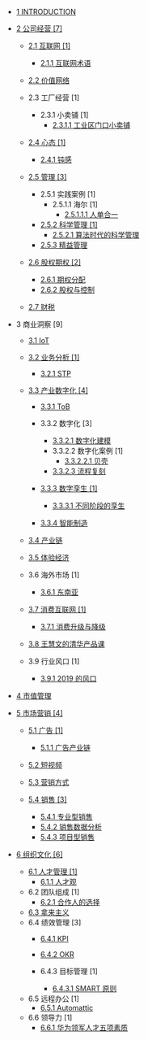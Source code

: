   - [1 INTRODUCTION](/INTRODUCTION.md)
  - [2 公司经营 [7]](/公司经营/README.md)
    - [2.1 互联网 [1]](/公司经营/互联网/README.md)
      - [2.1.1 互联网术语](/公司经营/互联网/互联网术语.md)
    - [2.2 价值网络](/公司经营/价值网络/README.md)
      
    - 2.3 工厂经营 [1]
      - 2.3.1 小卖铺 [1]
        - [2.3.1.1 工业区门口小卖铺](/公司经营/工厂经营/小卖铺/工业区门口小卖铺.md)
    - [2.4 心态 [1]](/公司经营/心态/README.md)
      - [2.4.1 钝感](/公司经营/心态/钝感.md)
    - [2.5 管理 [3]](/公司经营/管理/README.md)
      - 2.5.1 实践案例 [1]
        - 2.5.1.1 海尔 [1]
          - [2.5.1.1.1 人单合一](/公司经营/管理/实践案例/海尔/人单合一.md)
      - [2.5.2 科学管理 [1]](/公司经营/管理/科学管理/README.md)
        - [2.5.2.1 算法时代的科学管理](/公司经营/管理/科学管理/算法时代的科学管理.md)
      - [2.5.3 精益管理](/公司经营/管理/精益管理/README.md)
        
    - [2.6 股权期权 [2]](/公司经营/股权期权/README.md)
      - [2.6.1 期权分配](/公司经营/股权期权/期权分配.md)
      - [2.6.2 股权与控制](/公司经营/股权期权/股权与控制/README.md)
        
    - [2.7 财税](/公司经营/财税/README.md)
      
  - 3 商业洞察 [9]
    - [3.1 IoT](/商业洞察/IoT.md)
    - [3.2 业务分析 [1]](/商业洞察/业务分析/README.md)
      - [3.2.1 STP](/商业洞察/业务分析/STP/README.md)
        
    - [3.3 产业数字化 [4]](/商业洞察/产业数字化/README.md)
      - [3.3.1 ToB](/商业洞察/产业数字化/ToB/README.md)
        
      - 3.3.2 数字化 [3]
        - [3.3.2.1 数字化建模](/商业洞察/产业数字化/数字化/数字化建模.md)
        - 3.3.2.2 数字化案例 [1]
          - [3.3.2.2.1 贝壳](/商业洞察/产业数字化/数字化/数字化案例/贝壳.md)
        - [3.3.2.3 流程复刻](/商业洞察/产业数字化/数字化/流程复刻.md)
      - [3.3.3 数字孪生 [1]](/商业洞察/产业数字化/数字孪生/README.md)
        - [3.3.3.1 不同阶段的孪生](/商业洞察/产业数字化/数字孪生/不同阶段的孪生.md)
      - [3.3.4 智能制造](/商业洞察/产业数字化/智能制造/README.md)
        
    - [3.4 产业链](/商业洞察/产业链.md)
    - [3.5 体验经济](/商业洞察/体验经济/README.md)
      
    - 3.6 海外市场 [1]
      - [3.6.1 东南亚](/商业洞察/海外市场/东南亚.md)
    - [3.7 消费互联网 [1]](/商业洞察/消费互联网/README.md)
      - [3.7.1 消费升级与降级](/商业洞察/消费互联网/消费升级与降级/README.md)
        
    - [3.8 王慧文的清华产品课](/商业洞察/王慧文的清华产品课.md)
    - 3.9 行业风口 [1]
      - [3.9.1 2019 的风口](/商业洞察/行业风口/2019%20的风口.md)
  - [4 市值管理](/市值管理/README.md)
    
  - [5 市场营销 [4]](/市场营销/README.md)
    - [5.1 广告 [1]](/市场营销/广告/README.md)
      - [5.1.1 广告产业链](/市场营销/广告/广告产业链.md)
    - [5.2 短视频](/市场营销/短视频/README.md)
      
    - [5.3 营销方式](/市场营销/营销方式.md)
    - [5.4 销售 [3]](/市场营销/销售/README.md)
      - [5.4.1 专业型销售](/市场营销/销售/专业型销售.md)
      - [5.4.2 销售数据分析](/市场营销/销售/销售数据分析.md)
      - [5.4.3 项目型销售](/市场营销/销售/项目型销售.md)
  - [6 组织文化 [6]](/组织文化/README.md)
    - [6.1 人才管理 [1]](/组织文化/人才管理/README.md)
      - [6.1.1 人才观](/组织文化/人才管理/人才观.md)
    - 6.2 团队组成 [1]
      - [6.2.1 合作人的选择](/组织文化/团队组成/合作人的选择.md)
    - [6.3 拿来主义](/组织文化/拿来主义.md)
    - 6.4 绩效管理 [3]
      - [6.4.1 KPI](/组织文化/绩效管理/KPI/README.md)
        
      - [6.4.2 OKR](/组织文化/绩效管理/OKR/README.md)
        
      - 6.4.3 目标管理 [1]
        - [6.4.3.1 SMART 原则](/组织文化/绩效管理/目标管理/SMART%20原则.md)
    - 6.5 远程办公 [1]
      - [6.5.1 Automattic](/组织文化/远程办公/Automattic.md)
    - 6.6 领导力 [1]
      - [6.6.1 华为领军人才五项素质](/组织文化/领导力/华为领军人才五项素质.md)